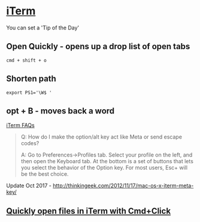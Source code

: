 # [iTerm](https://www.iterm2.com/)

You can set a 'Tip of the Day'

## Open Quickly - opens up a drop list of open tabs

`cmd + shift + o`

## Shorten path

`export PS1='\W$ '`

## opt + B - moves back a word

[iTerm FAQs](https://www.iterm2.com/faq.html)

>Q: How do I make the option/alt key act like Meta or send escape codes?
>
>A: Go to Preferences->Profiles tab. Select your profile on the left, and then open the Keyboard tab. At the bottom is a set of buttons that lets you select the behavior of the Option key. For most users, Esc+ will be the best choice.

Update Oct 2017 - <http://thinkingeek.com/2012/11/17/mac-os-x-iterm-meta-key/>

## [Quickly open files in iTerm with Cmd+Click](https://coderwall.com/p/b7e82q/quickly-open-files-in-iterm-with-cmd-click)
